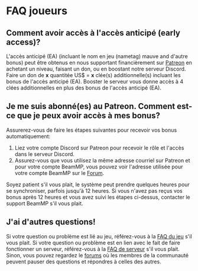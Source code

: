 # FAQ joueurs

## Comment avoir accès à l'accès anticipé (early access)?

L'accès anticipé (EA) (incluant le nom en jeu (nametag) mauve and d'autre bonus) peut être obtenus en nous supportant financièrement sur [Patreon](https://patreon.com/BeamMP) en achetant un niveau, faisant un don, ou en boostant notre serveur Discord.
Faire un don de **x** quantitée US$ = **x** clée(s) additionnelle(s) incluant les bonus de l'accès anticipé (EA).
Booster le serveur vous donne accès à 4 clées additionnelles en plus des bonus de l'accès anticipé (EA).

## Je me suis abonné(es) au Patreon. Comment est-ce que je peux avoir accès à mes bonus?

Assurerez-vous de faire les étapes suivantes pour recevoir vos bonus automatiquement:

1. Liez votre compte Discord sur Patreon pour recevoir le rôle et l'accès dans le serveur Discord.
2. Assurez-vous que vous utilisez la même adresse courriel sur Patreon et pour votre compte BeamMP, vous pouvez voir l'adresse utilisée pour votre compte BeamMP sur le [Forum](https://forum.beammp.com/).

Soyez patient s'il vous plait, le système peut prendre quelques heures pour se synchroniser, parfois jusqu'à 12 heures. Si vous n'avez pas reçus vos bonus après 12 heures et vous avez suivi les étapes ci-dessus, contacter le support BeamMP s'il vous plait.

## J'ai d'autres questions!

Si votre question ou problème est lié au jeu, référez-vous à la  [FAQ du jeu](game-faq.md) s'il vous plait. 
Si votre question ou problème est en lien avec le fait de faire fonctionner un serveur, référez-vous à la [FAQ de serveur](server-faq.md) s'il vous plait.
Sinon, vous pouvez regardez le [forums](https://forum.beammp.com/c/faq/35) où les membres de la communauté peuvent pauser des questions et répondres à celles des autres.
